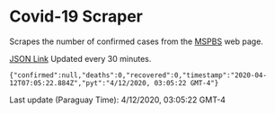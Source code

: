 # Covid-19 Scraper

Scrapes the number of confirmed cases from the [MSPBS](https://www.mspbs.gov.py/covid-19.php) web page.

[JSON Link](https://jmayalag.github.io/covid19-scrape/cases.json)
Updated every 30 minutes.
```
{"confirmed":null,"deaths":0,"recovered":0,"timestamp":"2020-04-12T07:05:22.884Z","pyt":"4/12/2020, 03:05:22 GMT-4"}
```
Last update (Paraguay Time): 4/12/2020, 03:05:22 GMT-4
